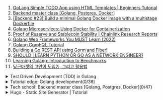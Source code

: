 1. [GoLang Simple TODO App using HTML Templates | Beginners Tutorial](https://youtu.be/UeUDGEa0AX4)
1. [Backend master class [Golang, Postgres, Docker]](https://youtube.com/playlist?list=PLy_6D98if3ULEtXtNSY_2qN21VCKgoQAE)
1. [[Backend #23] Build a minimal Golang Docker image with a multistage Dockerfile](https://youtu.be/p1dwLKAxUxA)
1. [Golang Microservices: Using Docker for Containerization](https://youtu.be/u_ayzie9pAQ)
1. [Proof of Reserve and Stablecoin Stability | Chainlink Research Reports](https://youtu.be/c2fnSbgUxTY)
1. [Golang Web Frameworks You MUST Learn (2022)](https://youtu.be/OriRkNWHWa0)
1. [Golang GraphQL Tutorial](https://youtube.com/playlist?list=PLzQWIQOqeUSNwXcneWYJHUREAIucJ5UZn)
1. [Building a Go REST API using Gorm and Fiber!](https://youtu.be/Iq2qT0fRhAA)
1. [SHOULD I LEARN PYTHON OR GO AS A NETWORK ENGINEER?](https://www.simplepacket.net/2020/10/21/should-i-learn-python-or-go-as-a-network-engineer/)
1. [Learning Golang: Introduction to Benchmarks](https://youtu.be/u6dpEuJ7tB8)
1. [당근마켓의 고언어 도입기, 그리고 활용법](https://youtu.be/mLIthm96u2Q)

<details>
<summary>Test Driven Development (TDD) in Golang</summary>

1. [008: Introduction to Test Driven Development (TDD) creating a Stack - Abstract Data Type (Golang)](https://youtu.be/yFknOWRWpoY)
</details>

<details>
<summary>Tutorial edge: Golang development(0/36)</summary>

1. []()
</details>

<details>
<summary>Tech school: Backend master class [Golang, Postgres, Docker](0/47)</summary>

1. []()
</details>

<details>
<summary>Hugo - Static Site Generator | Tutorial</summary>

1. [Introduction to Hugo | Hugo - Static Site Generator | Tutorial 1](https://youtu.be/qtIqKaDlqXo)
</details>
